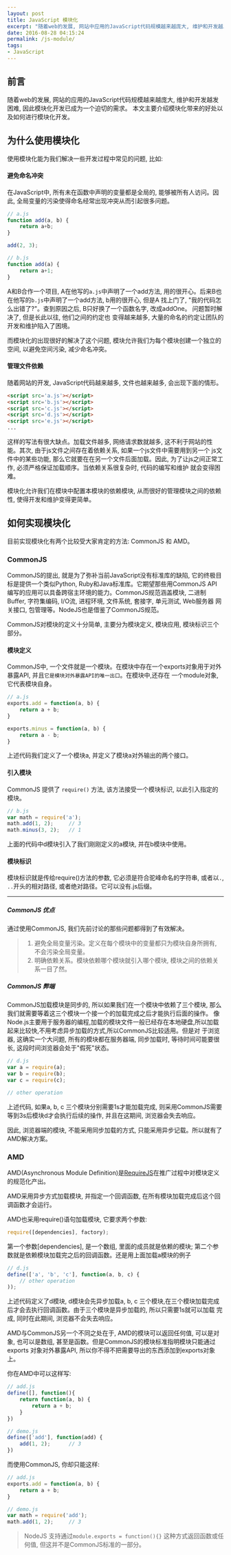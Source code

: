 ```yaml
---
layout: post
title: JavaScript 模块化
excerpt: "随着web的发展, 网站中应用的JavaScript代码规模越来越庞大, 维护和开发越发困难, 因此模块化开发已成为一个迫切的需求。本文主要介绍几个常见的模块化实现规范。"
date: 2016-08-28 04:15:24
permalink: /js-module/
tags:
- JavaScript
---
```


## 前言

随着web的发展, 网站的应用的JavaScript代码规模越来越庞大,  维护和开发越发困难, 因此模块化开发已成为一个迫切的需求。
本文主要介绍模块化带来的好处以及如何进行模块化开发。

## 为什么使用模块化

使用模块化能为我们解决一些开发过程中常见的问题, 比如:

#### 避免命名冲突

在JavaScript中, 所有未在函数中声明的变量都是全局的, 能够被所有人访问。因此, 全局变量的污染使得命名经常出现冲突从而引起很多问题。

```javascript
// a.js
function add(a, b) {
    return a+b;
}

add(2, 3);

// b.js
function add(a) {
    return a+1;
}
```

A和B合作一个项目, A在他写的`a.js`中声明了一个add方法, 用的很开心。后来B也在他写的`b.js`中声明了一个add方法, b用的很开心, 但是A
找上门了, "我的代码怎么出错了?"。查到原因之后, B只好换了一个函数名字, 改成addOne。 问题暂时解决了, 但是长此以往, 他们之间的约定也
变得越来越多, 大量的命名的约定让团队的开发和维护陷入了困境。

而模块化的出现很好的解决了这个问题, 模块允许我们为每个模块创建一个独立的空间, 以避免空间污染, 减少命名冲突。

#### 管理文件依赖

随着网站的开发, JavaScript代码越来越多, 文件也越来越多, 会出现下面的情形。

```html
<script src='a.js'></script>
<script src='b.js'></script>
<script src='c.js'></script>
<script src='d.js'></script>
<script src='e.js'></script>
...
```

这样的写法有很大缺点。加载文件越多, 网络请求数就越多, 这不利于网站的性能。其次, 由于js文件之间存在着依赖关系, 如果一个js文件中需要用到另一个
js文件中的某些功能, 那么它就要在在另一个文件后面加载。因此, 为了让js之间正常工作, 必须严格保证加载顺序。当依赖关系很复杂时, 代码的编写和维护
就会变得困难。

模块化允许我们在模块中配置本模块的依赖模块, 从而很好的管理模块之间的依赖性, 使得开发和维护变得更简单。

## 如何实现模块化

目前实现模块化有两个比较受大家肯定的方法: CommonJS 和 AMD。

### CommonJS

CommonJS的提出, 就是为了弥补当前JavaScript没有标准库的缺陷, 它的终极目标是提供一个类似Python, Ruby和Java标准库。它期望那些用CommonJS API
编写的应用可以具备跨宿主环境的能力。CommonJS规范涵盖模块, 二进制Buffer, 字符集编码, I/O流, 进程环境, 文件系统, 套接字, 单元测试, Web服务器
网关接口, 包管理等。NodeJS也是借鉴了CommonJS规范。

CommonJS对模块的定义十分简单, 主要分为模块定义, 模块应用, 模块标识三个部分。

#### 模块定义

CommonJS中, 一个文件就是一个模块。在模块中存在一个exports对象用于对外暴露API, 并且`它是模块对外暴露API的唯一出口`。在模块中,还存在
一个module对象, 它代表模块自身。

```javascript
// a.js
exports.add = function(a, b) {
    return a + b;
}

exports.minus = function(a, b) {
    return a - b;
}
```

上述代码我们定义了一个模块a, 并定义了模块a对外输出的两个接口。

#### 引入模块

CommonJS 提供了 `require()` 方法, 该方法接受一个模块标识, 以此引入指定的模块。

```javascript
// b.js
var math = require('a');
math.add(1, 2);     // 3
math.minus(3, 2);   // 1
```

上面的代码中d模块引入了我们刚刚定义的a模块, 并在b模块中使用。

#### 模块标识

模块标识就是传给require()方法的参数, 它必须是符合驼峰命名的字符串, 或者以`.`, `..`开头的相对路径, 或者绝对路径。它可以没有.js后缀。

***

##### CommonJS 优点

通过使用CommonJS, 我们先前讨论的那些问题都得到了有效解决。

> 1. 避免全局变量污染。定义在每个模块中的变量都只为模块自身所拥有, 不会污染全局变量。
> 2. 明确依赖关系。模块依赖哪个模块就引入哪个模块, 模块之间的依赖关系一目了然。

##### CommonJS 弊端

CommonJS加载模块是同步的, 所以如果我们在一个模块中依赖了三个模块, 那么我们就需要等着这三个模块一个接一个的加载完成之后才能执行后面的操作。
像Node.js主要用于服务器的编程,加载的模块文件一般已经存在本地硬盘,所以加载起来比较快,不用考虑异步加载的方式,所以CommonJS比较适用。但是对
于浏览器, 这确实一个大问题, 所有的模块都在服务器端, 同步加载时, 等待时间可能要很长, 这段时间浏览器会处于"假死"状态。

```javascript
// d.js
var a = require(a);
var b = require(b);
var c = require(c);

// other operation
```

上述代码, 如果a, b, c 三个模块分别需要1s才能加载完成, 则采用CommonJS需要等到3s后模块d才会执行后续的操作, 并且在这期间, 浏览器会失去响应。

因此, 浏览器端的模块, 不能采用同步加载的方式, 只能采用异步记载。所以就有了AMD解决方案。

### AMD

AMD(Asynchronous Module Definition)是[RequireJS](http://requirejs.org/)在推广过程中对模块定义的规范化产出。

AMD采用异步方式加载模块, 并指定一个回调函数, 在所有模块加载完成后这个回调函数才会运行。

AMD也采用require()语句加载模块, 它要求两个参数:

```javascript
require([dependencies], factory);
```

第一个参数[dependencies], 是一个数组, 里面的成员就是依赖的模块; 第二个参数就是依赖模块加载完之后的回调函数。还是用上面加载a模块的例子

```javascript
// d.js
define(['a', 'b', 'c'], function(a, b, c) {
    // other operation
));
```

上述代码定义了d模块, d模块会先异步加载a, b, c 三个模块,在三个模块加载完成后才会去执行回调函数。由于三个模块是异步加载的, 所以只需要1s就可以加载
完成, 同时在此期间, 浏览器不会失去响应。

AMD与CommonJS另一个不同之处在于, AMD的模块可以返回任何值, 可以是对象, 也可以是数组, 甚至是函数。但是CommonJS的模块标准指明模块只能通过exports
对象对外暴露API, 所以你不得不把需要导出的东西添加到exports对象上。

你在AMD中可以这样写:

```javascript
// add.js
define([], function(){
    return function(a, b) {
        return a + b;
    }
})

// demo.js
define(['add'], function(add) {
    add(1, 2);      // 3
})
```

而使用CommonJS, 你却只能这样:

```javascript
// add.js
exports.add = function(a, b) {
    return a + b;
}

// demo.js
var math = require('add');
math.add(1, 2);     // 3
```

> NodeJS 支持通过`module.exports = function(){}` 这种方式返回函数或任何值, 但这并不是CommonJS标准的一部分。